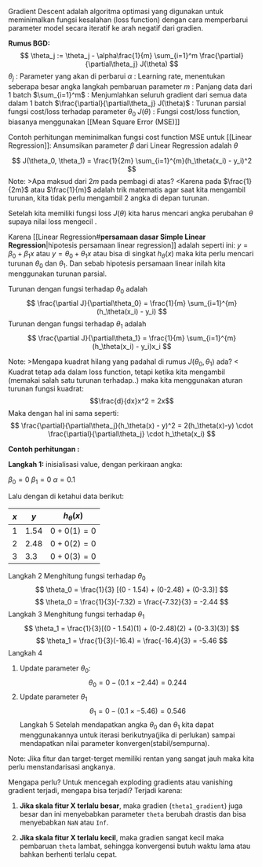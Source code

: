 Gradient Descent adalah algoritma optimasi yang digunakan untuk meminimalkan fungsi kesalahan (loss function) dengan cara memperbarui parameter model secara iteratif ke arah negatif dari gradien.

__Rumus BGD:__
$$
	\theta_j := \theta_j - \alpha\frac{1}{m} \sum_{i=1}^m \frac{\partial}{\partial\theta_j} J(\theta)
$$
$\theta_j$ : Parameter yang akan di perbarui
$\alpha$ : Learning rate, menentukan seberapa besar angka langkah pembaruan parameter
$m$ : Panjang data dari 1 batch
$\sum_{i=1}^m$ : Menjumlahkan seluruh gradient dari semua data dalam 1 batch
$\frac{\partial}{\partial\theta_j} J(\theta)$ : Turunan parsial fungsi cost/loss terhadap parameter $\theta_0$
$J(\theta)$ : Fungsi cost/loss function, biasanya menggunakan [[Mean Square Error (MSE)]]

Contoh perhitungan meminimalkan fungsi cost function MSE untuk [[Linear Regression]]:
Ansumsikan parameter $\beta$ dari Linear Regression adalah $\theta$

$$
J(\theta_0, \theta_1) = \frac{1}{2m} \sum_{i=1}^{m}(h_\theta(x_i) - y_i)^2
$$
Note:
	>Apa maksud dari $2m$ pada pembagi di atas? 
	<Karena pada $\frac{1}{2m}$ atau $\frac{1}{m}$ adalah trik matematis agar saat kita mengambil turunan, kita tidak perlu mengambil 2 angka di depan turunan.

Setelah kita memiliki fungsi loss $J(\theta)$  kita harus mencari angka perubahan $\theta$ supaya nilai loss mengecil . 

Karena [[Linear Regression#__persamaan dasar Simple Linear Regression__|hipotesis persamaan linear regression]] adalah seperti ini:
$y = \beta_0 + \beta_1x$ atau $y = \theta_0 + \theta_1x$ atau bisa di singkat $h_\theta(x)$
maka kita perlu mencari turunan $\theta_0$ dan $\theta_1$. Dan sebab hipotesis persamaan linear inilah kita menggunakan turunan parsial.

Turunan dengan fungsi terhadap $\theta_0$ adalah
$$
\frac{\partial J}{\partial\theta_0} = \frac{1}{m} \sum_{i=1}^{m}(h_\theta(x_i) - y_i)
$$
Turunan dengan fungsi terhadap $\theta_1$ adalah
$$
\frac{\partial J}{\partial\theta_1} = \frac{1}{m} \sum_{i=1}^{m}(h_\theta(x_i) - y_i)x_i
$$

Note:
	>Mengapa kuadrat hilang yang padahal di rumus $J(\theta_0, \theta_1)$ ada?
	< Kuadrat tetap ada dalam loss function, tetapi ketika kita mengambil (memakai salah satu turunan terhadap..) maka kita menggunakan aturan turunan fungsi kuadrat:
	$$\frac{d}{dx}x^2 = 2x$$
	Maka dengan hal ini sama seperti:
	$$
	\frac{\partial}{\partial\theta_j}(h_\theta(x) - y)^2 = 2(h_\theta(x)-y) \cdot \frac{\partial}{\partial\theta_j} \cdot h_\theta(x_i)
	$$

__Contoh perhitungan :__

__Langkah 1:__
inisialisasi value, dengan perkiraan angka:

$\beta_0 = 0$
$\beta_1 = 0$
$\alpha = 0.1$

Lalu dengan di ketahui data berikut:

| $x$ | $y$  | $h_\theta(x)$ |
| --- | ---- | ------------- |
| 1   | 1.54 | $0+0(1) = 0$  |
| 2   | 2.48 | $0+0(2) = 0$  |
| 3   | 3.3  | $0+0(3) = 0$  |
Langkah 2
Menghitung fungsi terhadap $\theta_0$
$$
\theta_0 = \frac{1}{3} [(0 - 1.54) + (0-2.48) + (0-3.3)]
$$
$$
\theta_0 = \frac{1}{3}(-7.32) = \frac{-7.32}{3} = -2.44
$$
Langkah 3
Menghitung fungsi terhadap $\theta_1$
$$
\theta_1 = \frac{1}{3}[(0 - 1.54)(1) + (0-2.48)(2) + (0-3.3)(3)]
$$
$$
\theta_1 = \frac{1}{3}(-16.4) = \frac{-16.4}{3} = -5.46
$$
Langkah 4
1. Update parameter $\theta_0$:
   $$\theta_0 = 0 - (0.1 \times -2.44) = 0.244$$
2. Update parameter $\theta_1$
   $$ \theta_1 = 0 - (0.1 \times -5.46) = 0.546 $$
Langkah 5
Setelah mendapatkan angka $\theta_0$ dan $\theta_1$ kita dapat menggunakannya untuk iterasi berikutnya(jika di perlukan) sampai mendapatkan nilai parameter konvergen(stabil/sempurna).


Note:
Jika fitur dan target-terget memiliki rentan yang sangat jauh maka kita perlu menstandarisasi angkanya.

Mengapa perlu?
Untuk mencegah exploding gradients atau vanishing gradient terjadi, mengapa bisa terjadi?
Terjadi karena:
1. **Jika skala fitur X terlalu besar**, maka gradien (`theta1_gradient`) juga besar dan ini  menyebabkan parameter `theta` berubah drastis dan bisa menyebabkan `NaN` atau `Inf`.
   
2. **Jika skala fitur X terlalu kecil**, maka gradien sangat kecil maka pembaruan `theta` lambat, sehingga konvergensi butuh waktu lama atau bahkan berhenti terlalu cepat.